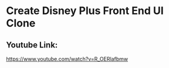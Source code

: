 # Create Disney Plus Front End UI Clone
 
## Youtube Link:
https://www.youtube.com/watch?v=R_OERlafbmw

